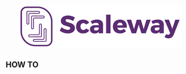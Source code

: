 <p align="center">
  <img src="https://raw.githubusercontent.com/overedge/scaleway_s3_restful/master/scaleway.png?centerme">
</p>

## HOW TO 
